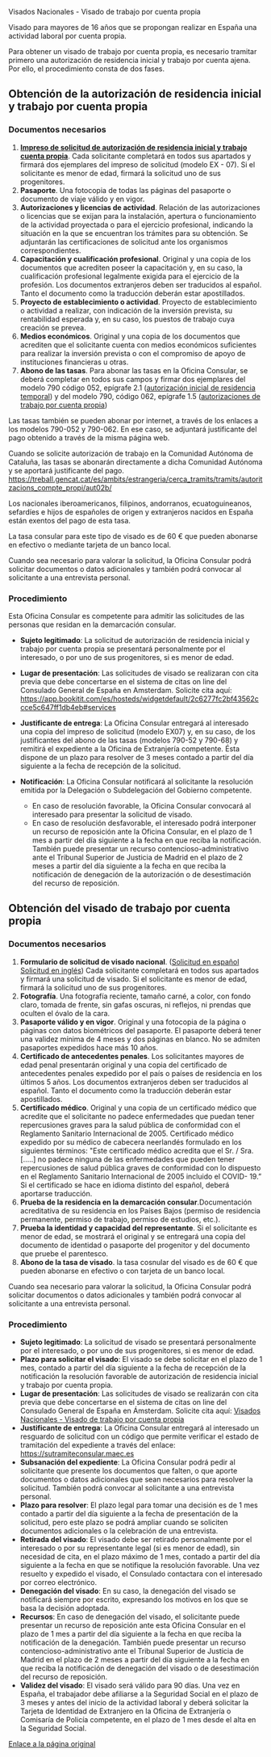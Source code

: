 
Visados Nacionales - Visado de trabajo por cuenta propia



Visado para mayores de 16 años que se propongan realizar en España una actividad laboral por cuenta propia.


Para obtener un visado de trabajo por cuenta propia, es necesario tramitar primero una autorización de residencia inicial y trabajo por cuenta ajena. Por ello, el procedimiento consta de dos fases.



Obtención de la autorización de residencia inicial y trabajo por cuenta propia
------------------------------------------------------------------------------



### Documentos necesarios


1. **[Impreso de solicitud de autorización de residencia inicial y trabajo cuenta propia](https://extranjeros.inclusion.gob.es/ficheros/Modelos_solicitudes/mod_solicitudes2/07-Formulario_cta_propia.pdf)**. Cada solicitante completará en todos sus apartados y firmará dos ejemplares del impreso de solicitud (modelo EX - 07). Si el solicitante es menor de edad, firmará la solicitud uno de sus progenitores.
2. **Pasaporte**. Una fotocopia de todas las páginas del pasaporte o documento de viaje válido y en vigor.
3. **Autorizaciones y licencias de actividad**. Relación de las autorizaciones o licencias que se exijan para la instalación, apertura o funcionamiento de la actividad proyectada o para el ejercicio profesional, indicando la situación en la que se encuentran los trámites para su obtención. Se adjuntarán las certificaciones de solicitud ante los organismos correspondientes.
4. **Capacitación y cualificación profesional**. Original y una copia de los documentos que acrediten poseer la capacitación y, en su caso, la cualificación profesional legalmente exigida para el ejercicio de la profesión. Los documentos extranjeros deben ser traducidos al español. Tanto el documento como la traducción deberán estar apostillados.
5. **Proyecto de establecimiento o actividad**. Proyecto de establecimiento o actividad a realizar, con indicación de la inversión prevista, su rentabilidad esperada y, en su caso, los puestos de trabajo cuya creación se prevea.
6. **Medios económicos**. Original y una copia de los documentos que acrediten que el solicitante cuenta con medios económicos suficientes para realizar la inversión prevista o con el compromiso de apoyo de instituciones financieras u otras.
7. **Abono de las tasas**. Para abonar las tasas en la Oficina Consular, se deberá completar en todos sus campos y firmar dos ejemplares del modelo 790 código 052, epígrafe 2.1 ([autorización inicial de residencia temporal](https://sede.administracionespublicas.gob.es/pagina/index/directorio/tasa052)) y del modelo 790, código 062, epígrafe 1.5 ([autorizaciones de trabajo por cuenta propia](https://sede.administracionespublicas.gob.es/pagina/index/directorio/tasa062))


Las tasas también se pueden abonar por internet, a través de los enlaces a los modelos 790-052 y 790-062. En ese caso, se adjuntará justificante del pago obtenido a través de la misma página web.


Cuando se solicite autorización de trabajo en la Comunidad Autónoma de Cataluña, las tasas se abonarán directamente a dicha Comunidad Autónoma y se aportará justificante del pago. <https://treball.gencat.cat/es/ambits/estrangeria/cerca_tramits/tramits/autoritzacions_compte_propi/aut02b/> 


Los nacionales iberoamericanos, filipinos, andorranos, ecuatoguineanos, sefardíes e hijos de españoles de origen y extranjeros nacidos en España están exentos del pago de esta tasa.


La tasa consular para este tipo de visado es de 60 € que pueden abonarse en efectivo o mediante tarjeta de un banco local.


Cuando sea necesario para valorar la solicitud, la Oficina Consular podrá solicitar documentos o datos adicionales y también podrá convocar al solicitante a una entrevista personal. 


### Procedimiento


Esta Oficina Consular es competente para admitir las solicitudes de las personas que residan en la demarcación consular. 


* **Sujeto legitimado**: La solicitud de autorización de residencia inicial y trabajo por cuenta propia se presentará personalmente por el interesado, o por uno de sus progenitores, si es menor de edad.
* **Lugar de presentación**: Las solicitudes de visado se realizaran con cita previa que debe concertarse en el sistema de citas on line del Consulado General de España en Amsterdam. Solicite cita aquí: https://app.bookitit.com/es/hosteds/widgetdefault/2c6277fc2bf43562ccce5c647ff1db4eb#services
* **Justificante de entrega**: La Oficina Consular entregará al interesado una copia del impreso de solicitud (modelo EX07) y, en su caso, de los justificantes del abono de las tasas (modelos 790-52 y 790-68) y remitirá el expediente a la Oficina de Extranjería competente. Ésta dispone de un plazo para resolver de 3 meses contado a partir del día siguiente a la fecha de recepción de la solicitud.
* **Notificación**: La Oficina Consular notificará al solicitante la resolución emitida por la Delegación o Subdelegación del Gobierno competente.


	+ En caso de resolución favorable, la Oficina Consular convocará al interesado para presentar la solicitud de visado.
	+ En caso de resolución desfavorable, el interesado podrá interponer un recurso de reposición ante la Oficina Consular, en el plazo de 1 mes a partir del día siguiente a la fecha en que reciba la notificación. También puede presentar un recurso contencioso-administrativo ante el Tribunal Superior de Justicia de Madrid en el plazo de 2 meses a partir del día siguiente a la fecha en que reciba la notificación de denegación de la autorización o de desestimación del recurso de reposición.



Obtención del visado de trabajo por cuenta propia
-------------------------------------------------



### Documentos necesarios


1. **Formulario de solicitud de visado nacional**. ([Solicitud en español](https://www.exteriores.gob.es/DocumentosAuxiliaresSC/Pa%C3%ADses%20Bajos/AMSTERDAM%20%28C%29/SolicitudNacionalES.pdf) [Solicitud en inglés](https://www.exteriores.gob.es/DocumentosAuxiliaresSC/Pa%C3%ADses%20Bajos/AMSTERDAM%20%28C%29/SolicitudNacionalEN.pdf)) Cada solicitante completará en todos sus apartados y firmará una solicitud de visado. Si el solicitante es menor de edad, firmará la solicitud uno de sus progenitores.
2. **Fotografía**. Una fotografía reciente, tamaño carné, a color, con fondo claro, tomada de frente, sin gafas oscuras, ni reflejos, ni prendas que oculten el óvalo de la cara.
3. **Pasaporte válido y en vigor**. Original y una fotocopia de la página o páginas con datos biométricos del pasaporte. El pasaporte deberá tener una validez mínima de 4 meses y dos páginas en blanco. No se admiten pasaportes expedidos hace más 10 años.
4. **Certificado de antecedentes penales**. Los solicitantes mayores de edad penal presentarán original y una copia del certificado de antecedentes penales expedido por el país o países de residencia en los últimos 5 años. Los documentos extranjeros deben ser traducidos al español. Tanto el documento como la traducción deberán estar apostillados.
5. **Certificado médico**. Original y una copia de un certificado médico que acredite que el solicitante no padece enfermedades que puedan tener repercusiones graves para la salud pública de conformidad con el Reglamento Sanitario Internacional de 2005. Certificado médico expedido por su médico de cabecera neerlandés formulado en los siguientes términos: "Este certificado médico acredita que el Sr. / Sra. […..] no padece ninguna de las enfermedades que pueden tener repercusiones de salud pública graves de conformidad con lo dispuesto en el Reglamento Sanitario Internacional de 2005 incluido el COVID- 19.” Si el certificado se hace en idioma distinto del español, deberá aportarse traducción.
6. **Prueba de la residencia en la demarcación consular**.Documentación acreditativa de su residencia en los Países Bajos (permiso de residencia permanente, permiso de trabajo, permiso de estudios, etc.).
7. **Prueba la identidad y capacidad del representante**. Si el solicitante es menor de edad, se mostrará el original y se entregará una copia del documento de identidad o pasaporte del progenitor y del documento que pruebe el parentesco.
8. **Abono de la tasa de visado**. la tasa cosnular del visado es de 60 € que pueden abonarse en efectivo o con tarjeta de un banco local.


Cuando sea necesario para valorar la solicitud, la Oficina Consular podrá solicitar documentos o datos adicionales y también podrá convocar al solicitante a una entrevista personal.


### Procedimiento


* **Sujeto legitimado**: La solicitud de visado se presentará personalmente por el interesado, o por uno de sus progenitores, si es menor de edad.
* **Plazo para solicitar el visado**: El visado se debe solicitar en el plazo de 1 mes, contado a partir del día siguiente a la fecha de recepción de la notificación la resolución favorable de autorización de residencia inicial y trabajo por cuenta propia.
* **Lugar de presentación**: Las solicitudes de visado se realizarán con cita previa que debe concertarse en el sistema de citas on line del Consulado General de España en Ámsterdam. Solicite cita aquí:  [Visados Nacionales - Visado de trabajo por cuenta propia](https://app.bookitit.com/es/hosteds/widgetdefault/2c6277fc2bf43562ccce5c647ff1db4eb#datetime)
* **Justificante de entrega**: La Oficina Consular entregará al interesado un resguardo de solicitud con un código que permite verificar el estado de tramitación del expediente a través del enlace: <https://sutramiteconsular.maec.es>
* **Subsanación del expediente**: La Oficina Consular podrá pedir al solicitante que presente los documentos que falten, o que aporte documentos o datos adicionales que sean necesarios para resolver la solicitud. También podrá convocar al solicitante a una entrevista personal.
* **Plazo para resolver**: El plazo legal para tomar una decisión es de 1 mes contado a partir del día siguiente a la fecha de presentación de la solicitud, pero este plazo se podrá ampliar cuando se soliciten documentos adicionales o la celebración de una entrevista.
* **Retirada del visado**: El visado debe ser retirado personalmente por el interesado o por su representante legal (si es menor de edad), sin necesidad de cita, en el plazo máximo de 1 mes, contado a partir del día siguiente a la fecha en que se notifique la resolución favorable. Una vez resuelto y expedido el visado, el Consulado contactara con el interesado por correo electrónico.
* **Denegación del visado**: En su caso, la denegación del visado se notificará siempre por escrito, expresando los motivos en los que se basa la decisión adoptada.
* **Recursos**: En caso de denegación del visado, el solicitante puede presentar un recurso de reposición ante esta Oficina Consular en el plazo de 1 mes a partir del día siguiente a la fecha en que reciba la notificación de la denegación. También puede presentar un recurso contencioso-administrativo ante el Tribunal Superior de Justicia de Madrid en el plazo de 2 meses a partir del día siguiente a la fecha en que reciba la notificación de denegación del visado o de desestimación del recurso de reposición.
* **Validez del visado**: El visado será válido para 90 días. Una vez en España, el trabajador debe afiliarse a la Seguridad Social en el plazo de 3 meses y antes del inicio de la actividad laboral y deberá solicitar la Tarjeta de Identidad de Extranjero en la Oficina de Extranjería o Comisaría de Policía competente, en el plazo de 1 mes desde el alta en la Seguridad Social.





[Enlace a la página original](https://www.exteriores.gob.es/Consulados/amsterdam/es/ServiciosConsulares/Paginas/index.aspx?scco=Pa%C3%ADses+Bajos&scd=9&scca=Visados&scs=Visados%20Nacionales%20-%20Visado%20de%20trabajo%20por%20cuenta%20propia)